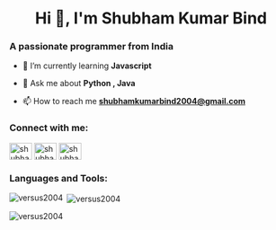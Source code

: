<h1 align="center">Hi 👋, I'm Shubham Kumar Bind</h1>
<h3 align="left">A passionate programmer from India</h3>




- 🌱 I’m currently learning **Javascript**

- 💬 Ask me about **Python , Java**

- 📫 How to reach me **shubhamkumarbind2004@gmail.com**

<h3 align="left">Connect with me:</h3>
<p align="left">
<a href="https://twitter.com/shubham96649368" target="blank"><img align="center" src="https://raw.githubusercontent.com/rahuldkjain/github-profile-readme-generator/master/src/images/icons/Social/twitter.svg" alt="shubham96649368" height="30" width="40" /></a>
<a href="https://linkedin.com/in/shubham-bind-607404248" target="blank"><img align="center" src="https://raw.githubusercontent.com/rahuldkjain/github-profile-readme-generator/master/src/images/icons/Social/linked-in-alt.svg" alt="shubham-bind-607404248" height="30" width="40" /></a>
<a href="https://www.hackerrank.com/shubhambind2004" target="blank"><img align="center" src="https://raw.githubusercontent.com/rahuldkjain/github-profile-readme-generator/master/src/images/icons/Social/hackerrank.svg" alt="shubhambind2004" height="30" width="40" /></a>
</p>

<h3 align="left">Languages and Tools:</h3>



<p><img align="left" src="https://github-readme-stats.vercel.app/api/top-langs?username=versus2004&show_icons=true&locale=en&layout=compact" alt="versus2004" /></p>

<p>&nbsp;<img align="center" src="https://github-readme-stats.vercel.app/api?username=versus2004&show_icons=true&locale=en" alt="versus2004" /></p>

<p><img align="center" src="https://github-readme-streak-stats.herokuapp.com/?user=versus2004&" alt="versus2004" /></p>
